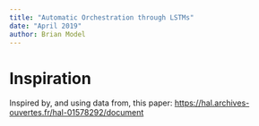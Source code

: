 ```yaml
---
title: "Automatic Orchestration through LSTMs"
date: "April 2019"
author: Brian Model
---
```


# Inspiration

Inspired by, and using data from, this paper: 
https://hal.archives-ouvertes.fr/hal-01578292/document

